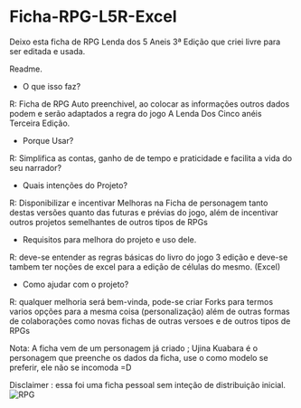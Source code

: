 # Ficha-RPG-L5R-Excel
Deixo esta ficha de RPG Lenda dos 5 Aneis 3ª Edição que criei livre para ser editada e usada.

Readme.

- O que isso faz?

R: Ficha de RPG Auto preenchivel, ao colocar as informações outros dados podem e serão adaptados a regra do jogo A Lenda Dos Cinco anéis Terceira Edição.
- Porque Usar?

R: Simplifica as contas, ganho de de tempo e praticidade e facilita a vida do seu narrador? 

- Quais intenções do Projeto?

R: Disponibilizar e incentivar Melhoras na Ficha de personagem tanto destas versões quanto das futuras e prévias do jogo, além de incentivar outros projetos semelhantes de outros tipos de RPGs

- Requisitos para melhora do projeto e uso dele.

R: deve-se entender as regras básicas do livro do jogo 3 edição e deve-se tambem ter noções de excel para a edição de células do mesmo. (Excel)

- Como ajudar com o projeto?

R: qualquer melhoria será bem-vinda, pode-se criar Forks para termos varios opções para a mesma coisa (personalização) além de outras formas de colaborações como novas fichas de outras versoes e de outros tipos de RPGs


Nota: A ficha vem de um personagem já criado ; Ujina Kuabara é o personagem que preenche os dados da ficha, use o como modelo se preferir, ele não se incomoda =D
 
Disclaimer : essa foi uma ficha pessoal sem inteção de distribuição inicial.
![RPG](https://user-images.githubusercontent.com/93394405/144153883-8e3bdee3-c1a1-4d24-85ae-98e3f8e274f6.png)
